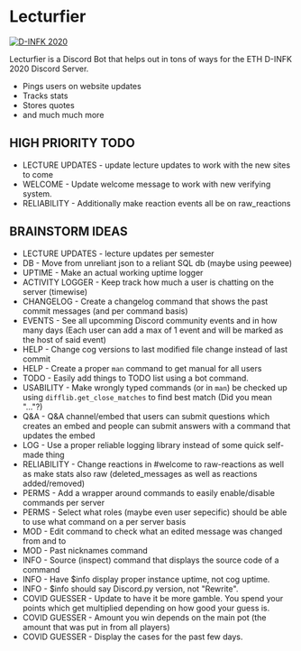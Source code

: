 # Lecturfier

[![D-INFK 2020](readme_images/d_trav.gif)](https://discord.gg/eth-dinfk-2020)

Lecturfier is a Discord Bot that helps out in tons of ways for the ETH D-INFK 2020 Discord Server.

  - Pings users on website updates
  - Tracks stats
  - Stores quotes
  - and much much more

## HIGH PRIORITY TODO
  - LECTURE UPDATES - update lecture updates to work with the new sites to come
  - WELCOME - Update welcome message to work with new verifying system.
  - RELIABILITY - Additionally make reaction events all be on raw_reactions


## BRAINSTORM IDEAS 
  - LECTURE UPDATES - lecture updates per semester
  - DB - Move from unreliant json to a reliant SQL db (maybe using peewee)
  - UPTIME - Make an actual working uptime logger
  - ACTIVITY LOGGER - Keep track how much a user is chatting on the server (timewise)
  - CHANGELOG - Create a changelog command that shows the past commit messages (and per command basis)  
  - EVENTS - See all upcomming Discord community events and in how many days (Each user can add a max of 1 event and will be marked as the host of said event)
  - HELP - Change cog versions to last modified file change instead of last commit
  - HELP - Create a proper `man` command to get manual for all users
  - TODO - Easily add things to TODO list using a bot command.
  - USABILITY - Make wrongly typed commands (or in `man`) be checked up using `difflib.get_close_matches` to find best match (Did you mean "..."?)
  - Q&A - Q&A channel/embed that users can submit questions which creates an embed and people can submit answers with a command that updates the embed
  - LOG - Use a proper reliable logging library instead of some quick self-made thing
  - RELIABILITY - Change reactions in #welcome to raw-reactions as well as make stats also raw (deleted_messages as well as reactions added/removed)
  - PERMS - Add a wrapper around commands to easily enable/disable commands per server
  - PERMS - Select what roles (maybe even user sepecific) should be able to use what command on a per server basis
  - MOD - Edit command to check what an edited message was changed from and to
  - MOD - Past nicknames command
  - INFO - Source (inspect) command that displays the source code of a command 
  - INFO - Have $info display proper instance uptime, not cog uptime.
  - INFO - $info should say Discord.py version, not "Rewrite".
  - COVID GUESSER - Update to have it be more gamble. You spend your points which get multiplied depending on how good your guess is.
  - COVID GUESSER - Amount you win depends on the main pot (the amount that was put in from all players)
  - COVID GUESSER - Display the cases for the past few days.
